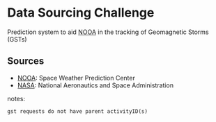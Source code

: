 # Data Sourcing Challenge

Prediction system to aid [NOOA](https://www.swpc.noaa.gov/about-space-weather) in the tracking of Geomagnetic Storms (GSTs)

## Sources

- [NOOA](https://www.swpc.noaa.gov/about-space-weather): Space Weather Prediction Center
- [NASA](https://api.nasa.gov/): National Aeronautics and Space Administration

notes:

	gst requests do not have parent activityID(s)
